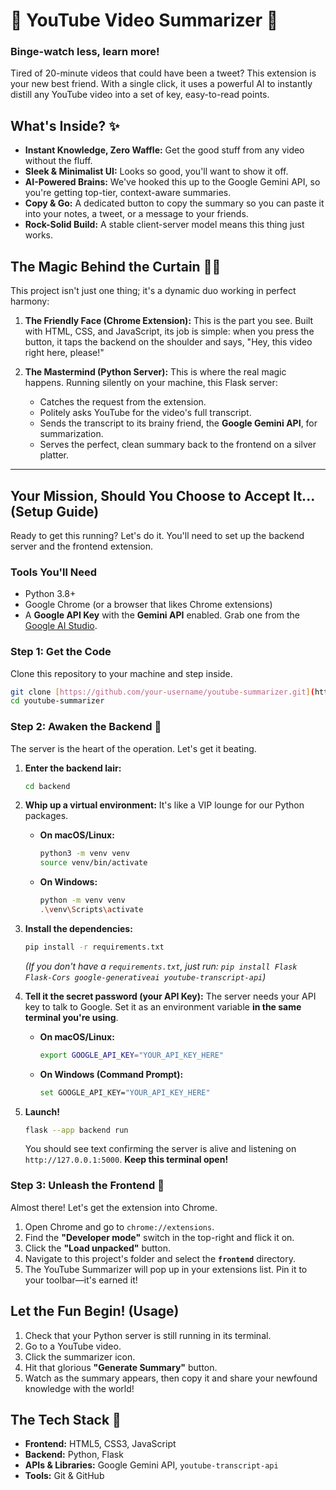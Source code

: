 # 🚀 YouTube Video Summarizer 🚀

### Binge-watch less, learn more!

Tired of 20-minute videos that could have been a tweet? This extension is your new best friend. With a single click, it uses a powerful AI to instantly distill any YouTube video into a set of key, easy-to-read points.

## What's Inside? ✨

* **Instant Knowledge, Zero Waffle:** Get the good stuff from any video without the fluff.
* **Sleek & Minimalist UI:** Looks so good, you'll want to show it off.
* **AI-Powered Brains:** We've hooked this up to the Google Gemini API, so you're getting top-tier, context-aware summaries.
* **Copy & Go:** A dedicated button to copy the summary so you can paste it into your notes, a tweet, or a message to your friends.
* **Rock-Solid Build:** A stable client-server model means this thing just works.

## The Magic Behind the Curtain 🧙‍♂️

This project isn't just one thing; it's a dynamic duo working in perfect harmony:

1.  **The Friendly Face (Chrome Extension):** This is the part you see. Built with HTML, CSS, and JavaScript, its job is simple: when you press the button, it taps the backend on the shoulder and says, "Hey, this video right here, please!"

2.  **The Mastermind (Python Server):** This is where the real magic happens. Running silently on your machine, this Flask server:
    * Catches the request from the extension.
    * Politely asks YouTube for the video's full transcript.
    * Sends the transcript to its brainy friend, the **Google Gemini API**, for summarization.
    * Serves the perfect, clean summary back to the frontend on a silver platter.

---

## Your Mission, Should You Choose to Accept It... (Setup Guide)

Ready to get this running? Let's do it. You'll need to set up the backend server and the frontend extension.

### Tools You'll Need

* Python 3.8+
* Google Chrome (or a browser that likes Chrome extensions)
* A **Google API Key** with the **Gemini API** enabled. Grab one from the [Google AI Studio](https://ai.google.dev/).

### Step 1: Get the Code

Clone this repository to your machine and step inside.

```bash
git clone [https://github.com/your-username/youtube-summarizer.git](https://github.com/your-username/youtube-summarizer.git)
cd youtube-summarizer
```

### Step 2: Awaken the Backend 🐍

The server is the heart of the operation. Let's get it beating.

1.  **Enter the backend lair:**
    ```bash
    cd backend
    ```

2.  **Whip up a virtual environment:** It's like a VIP lounge for our Python packages.
    * **On macOS/Linux:**
        ```bash
        python3 -m venv venv
        source venv/bin/activate
        ```
    * **On Windows:**
        ```bash
        python -m venv venv
        .\venv\Scripts\activate
        ```

3.  **Install the dependencies:**
    ```bash
    pip install -r requirements.txt
    ```
    *(If you don't have a `requirements.txt`, just run: `pip install Flask Flask-Cors google-generativeai youtube-transcript-api`)*

4.  **Tell it the secret password (your API Key):** The server needs your API key to talk to Google. Set it as an environment variable **in the same terminal you're using**.
    * **On macOS/Linux:**
        ```bash
        export GOOGLE_API_KEY="YOUR_API_KEY_HERE"
        ```
    * **On Windows (Command Prompt):**
        ```bash
        set GOOGLE_API_KEY="YOUR_API_KEY_HERE"
        ```

5.  **Launch!**
    ```bash
    flask --app backend run
    ```
    You should see text confirming the server is alive and listening on `http://127.0.0.1:5000`. **Keep this terminal open!**

### Step 3: Unleash the Frontend 🤖

Almost there! Let's get the extension into Chrome.

1.  Open Chrome and go to `chrome://extensions`.
2.  Find the **"Developer mode"** switch in the top-right and flick it on.
3.  Click the **"Load unpacked"** button.
4.  Navigate to this project's folder and select the **`frontend`** directory.
5.  The YouTube Summarizer will pop up in your extensions list. Pin it to your toolbar—it's earned it!

## Let the Fun Begin! (Usage)

1.  Check that your Python server is still running in its terminal.
2.  Go to a YouTube video.
3.  Click the summarizer icon.
4.  Hit that glorious **"Generate Summary"** button.
5.  Watch as the summary appears, then copy it and share your newfound knowledge with the world!

## The Tech Stack 🥞

* **Frontend:** HTML5, CSS3, JavaScript
* **Backend:** Python, Flask
* **APIs & Libraries:** Google Gemini API, `youtube-transcript-api`
* **Tools:** Git & GitHub
